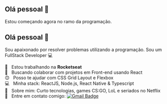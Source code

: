 ## Olá pessoal 👋
Estou começando agora no ramo da programação.


 ## Olá pessoal 👋
Sou apaixonado por resolver problemas utilizando a programação.
Sou um FullStack Developer :computer:

 :rocket:  &nbsp; Estou trabalhando na **Rocketseat**
 <br/> :purple_heart: &nbsp; Buscando colaborar com projetos em Front-end usando React
 <br/> :blush: &nbsp; Posso te ajudar com CSS Grid Layout e Flexbox
 <br/> :computer: &nbsp; Minha stack: ReactJS, Node.js, React Native & Typescript
 <br/> 💬  &nbsp; Sobre mim: Curto tecnologias, games CS:GO, LoL e seriados no Netflix
 <br/> :email: &nbsp; Entre em contato comigo: 
[![Gmail Badge](https://img.shields.io/badge/-bruno01bastos@gmail.com-c14438?style=flat-square&logo=Gmail&logoColor=white&link=mailto:br)](mailto:bruno01bastos@gmail.com)

